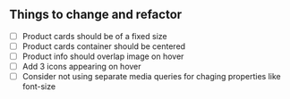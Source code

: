 ## Things to change and refactor
 - [ ] Product cards should be of a fixed size
 - [ ] Product cards container should be centered
 - [ ] Product info should overlap image on hover
 - [ ] Add 3 icons appearing on hover
 - [ ] Consider not using separate media queries for chaging properties like font-size
